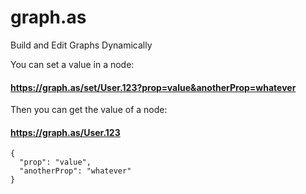 # graph.as
Build and Edit Graphs Dynamically

You can set a value in a node:
#### https://graph.as/set/User.123?prop=value&anotherProp=whatever

Then you can get the value of a node:
#### https://graph.as/User.123
```
{
  "prop": "value",
  "anotherProp": "whatever"
}
```
